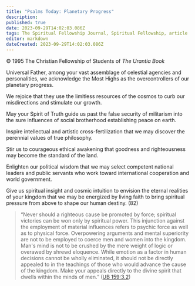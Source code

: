 ```yaml
---
title: "Psalms Today: Planetary Progress"
description: 
published: true
date: 2023-09-29T14:02:03.086Z
tags: The Spiritual Fellowship Journal, Spiritual Fellowship, article
editor: markdown
dateCreated: 2023-09-29T14:02:03.086Z
---
```


<p class="v-card v-sheet theme--light gray lighten-3 px-2">© 1995 The Christian Fellowship of Students of <i>The Urantia Book</i></p>

Universal Father, among your vast assemblage of 
celestial agencies and personalities, we 
acknowledge the Most Highs as the 
overcontrollers of our planetary progress.

We rejoice that they use the limitless resources 
of the cosmos to curb our misdirections and 
stimulate our growth.

May your Spirit of Truth guide us past the false 
security of militarism into the sure influences of 
social brotherhood establishing peace on earth.

Inspire intellectual and artistic cross-fertilization 
that we may discover the perennial values of 
true philosophy.

Stir us to courageous ethical awakening that 
goodness and righteousness may become the 
standard of the land.

Enlighten our political wisdom that we may select 
competent national leaders and public servants 
who work toward international cooperation 
and world government.

Give us spiritual insight and cosmic intuition to 
envision the eternal realities of your kingdom 
that we may be energized by living faith to 
bring spiritual pressure from above to shape 
our human destiny. (82)

> “Never should a righteous cause be promoted by force; spiritual victories can be won only by spiritual power. This injunction against the employment of material influences refers to psychic force as well as to physical force. Overpowering arguments and mental superiority are not to be employed to coerce men and women into the kingdom. Man's mind is not to be crushed by the mere weight of logic or overawed by shrewd eloquence. While emotion as a factor in human decisions cannot be wholly eliminated, it should not be directly appealed to in the teachings of those who would advance the cause of the kingdom. Make your appeals directly to the divine spirit that dwells within the minds of men.” ([UB 159:3.2](/en/The_Urantia_Book/159#p3_2))



